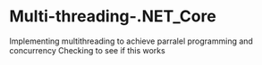 # Multi-threading-.NET_Core
Implementing multithreading to achieve parralel programming and concurrency
Checking to see if this works